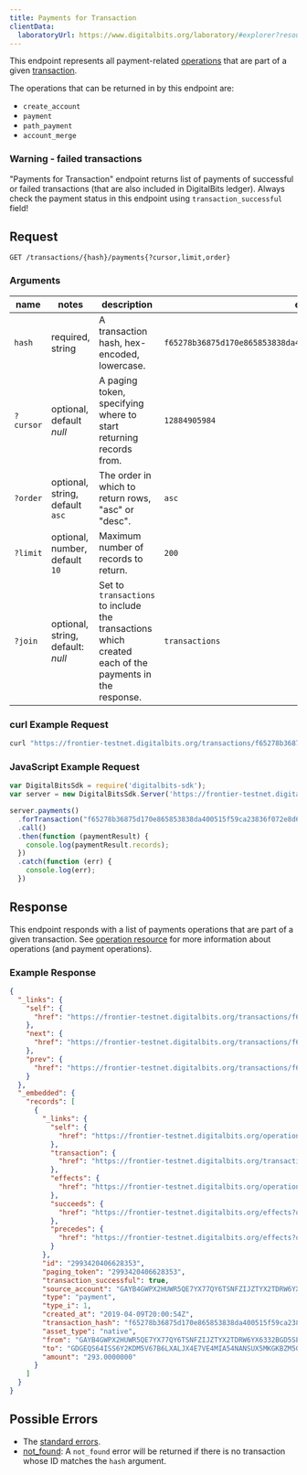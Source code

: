 ```yaml
---
title: Payments for Transaction
clientData:
  laboratoryUrl: https://www.digitalbits.org/laboratory/#explorer?resource=payments&endpoint=for_transaction
---
```


This endpoint represents all payment-related [operations](../resources/operation.md) that are part
of a given [transaction](../resources/transaction.md).

The operations that can be returned in by this endpoint are:
- `create_account`
- `payment`
- `path_payment`
- `account_merge`

### Warning - failed transactions

"Payments for Transaction" endpoint returns list of payments of successful or failed transactions
(that are also included in DigitalBits ledger). Always check the payment status in this endpoint using
`transaction_successful` field!

## Request

```
GET /transactions/{hash}/payments{?cursor,limit,order}
```

### Arguments

| name | notes | description | example |
| ---- | ----- | ----------- | ------- |
| `hash` | required, string | A transaction hash, hex-encoded, lowercase. | `f65278b36875d170e865853838da400515f59ca23836f072e8d62cac18b803e5` |
| `?cursor` | optional, default _null_ | A paging token, specifying where to start returning records from. | `12884905984` |
| `?order` | optional, string, default `asc` | The order in which to return rows, "asc" or "desc". | `asc` |
| `?limit` | optional, number, default `10` | Maximum number of records to return. | `200` |
| `?join` | optional, string, default: _null_ | Set to `transactions` to include the transactions which created each of the payments in the response. | `transactions` |

### curl Example Request

```sh
curl "https://frontier-testnet.digitalbits.org/transactions/f65278b36875d170e865853838da400515f59ca23836f072e8d62cac18b803e5/payments"
```

### JavaScript Example Request

```javascript
var DigitalBitsSdk = require('digitalbits-sdk');
var server = new DigitalBitsSdk.Server('https://frontier-testnet.digitalbits.org');

server.payments()
  .forTransaction("f65278b36875d170e865853838da400515f59ca23836f072e8d62cac18b803e5")
  .call()
  .then(function (paymentResult) {
    console.log(paymentResult.records);
  })
  .catch(function (err) {
    console.log(err);
  })
```

## Response

This endpoint responds with a list of payments operations that are part of a given transaction. See
[operation resource](../resources/operation.md) for more information about operations (and payment
operations).

### Example Response

```json
{
  "_links": {
    "self": {
      "href": "https://frontier-testnet.digitalbits.org/transactions/f65278b36875d170e865853838da400515f59ca23836f072e8d62cac18b803e5/payments?cursor=&limit=10&order=asc"
    },
    "next": {
      "href": "https://frontier-testnet.digitalbits.org/transactions/f65278b36875d170e865853838da400515f59ca23836f072e8d62cac18b803e5/payments?cursor=2993420406628353&limit=10&order=asc"
    },
    "prev": {
      "href": "https://frontier-testnet.digitalbits.org/transactions/f65278b36875d170e865853838da400515f59ca23836f072e8d62cac18b803e5/payments?cursor=2993420406628353&limit=10&order=desc"
    }
  },
  "_embedded": {
    "records": [
      {
        "_links": {
          "self": {
            "href": "https://frontier-testnet.digitalbits.org/operations/2993420406628353"
          },
          "transaction": {
            "href": "https://frontier-testnet.digitalbits.org/transactions/f65278b36875d170e865853838da400515f59ca23836f072e8d62cac18b803e5"
          },
          "effects": {
            "href": "https://frontier-testnet.digitalbits.org/operations/2993420406628353/effects"
          },
          "succeeds": {
            "href": "https://frontier-testnet.digitalbits.org/effects?order=desc&cursor=2993420406628353"
          },
          "precedes": {
            "href": "https://frontier-testnet.digitalbits.org/effects?order=asc&cursor=2993420406628353"
          }
        },
        "id": "2993420406628353",
        "paging_token": "2993420406628353",
        "transaction_successful": true,
        "source_account": "GAYB4GWPX2HUWR5QE7YX77QY6TSNFZIJZTYX2TDRW6YX6332BGD5SEAK",
        "type": "payment",
        "type_i": 1,
        "created_at": "2019-04-09T20:00:54Z",
        "transaction_hash": "f65278b36875d170e865853838da400515f59ca23836f072e8d62cac18b803e5",
        "asset_type": "native",
        "from": "GAYB4GWPX2HUWR5QE7YX77QY6TSNFZIJZTYX2TDRW6YX6332BGD5SEAK",
        "to": "GDGEQS64ISS6Y2KDM5V67B6LXALJX4E7VE4MIA54NANSUX5MKGKBZM5G",
        "amount": "293.0000000"
      }
    ]
  }
}
```

## Possible Errors

- The [standard errors](../errors.md#Standard-Errors).
- [not_found](../errors/not-found.md): A `not_found` error will be returned if there is no
  transaction whose ID matches the `hash` argument.
